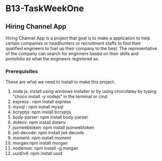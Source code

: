 # B13-TaskWeekOne

<h2><b>Hiring Channel App</b></h2>
<p>
    Hiring Channel App is a project that goal is to make a application to help certain companies or headhunters or recruitment staffs to find their qualified engineers to fuel up their company to the best. The representative of the company can search for enginners based on their skills and portofolio as what the engineers registered as.
    <p
       <br>
<h3>Prerequisites</h3>
These are what we need to install to make this project:
<ol>
    <li>node js: install using windows installer or by using chocolatey by typing "choco install -y nodejs" in the terminal or cmd</li>
    <li>express : npm install express </li>
    <li>mysql : npm install mysql</li>
    <li>bcryptjs: npm install bcryptjs</li>
    <li>body-parser: npm install body-parser</li>
    <li>dotenv: npm install dotenv</li>
    <li>jsonwebtoken: npm install jsonwebtoken</li>
    <li>jwt-decode: npm install jwt-decode</li>
    <li>moment: npm install moment</li>
    <li>morgan:npm install morgan</li>
    <li>nodemon: npm install -g morgan</li>
    <li>uuid/v4: npm install uuid</li>
</ol>
